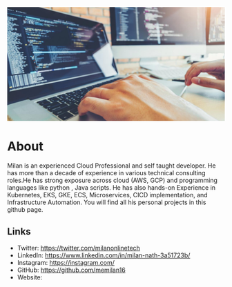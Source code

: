 <img src = "https://github.com/memilan16/memilan16/blob/main/image.jpeg" >

# About

Milan is an experienced Cloud Professional and self taught developer.  He has more than a decade of experience in various technical consulting roles.He has strong exposure across cloud (AWS,  GCP) and programming languages like python , Java scripts. He has also hands-on Experience in Kubernetes, EKS, GKE, ECS, Microservices, CICD implementation, and Infrastructure Automation. You will find all his personal projects in this github page.

## Links
- Twitter: https://twitter.com/milanonlinetech
- LinkedIn: https://www.linkedin.com/in/milan-nath-3a51723b/
- Instagram: https://instagram.com/
- GitHub: https://github.com/memilan16
- Website:  
